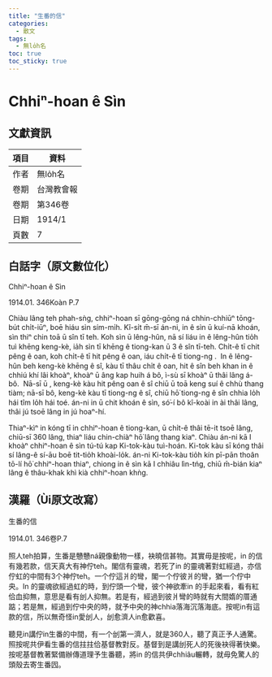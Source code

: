 ```yaml
---
title: "生番的信"
categories:
  - 散文
tags:
  - 無lo̍h名
toc: true
toc_sticky: true
---
```


# Chhiⁿ-hoan ê Sìn

## 文獻資訊

| 項目 | 資料 |
|---|---|
| 作者 | 無lo̍h名 |
| 卷期 | 台灣教會報 |
| 卷期 | 第346卷 |
| 日期 | 1914/1 |
| 頁數 | 7 |

## 白話字（原文數位化）

Chhiⁿ-hoan ê Sìn

1914.01. 346Koàn P.7

Chiàu lâng teh phah-sǹg, chhiⁿ-hoan sī gōng-gōng ná chhin-chhiūⁿ tōng-bu̍t chi̍t-iūⁿ, boē hiáu sìn sím-mi̍h. Kî-si̍t m̄-sī án-ni, in ê sìn ū kuí-nā khoán, sìn thiⁿ chin toā ū sîn tī teh. Koh sìn ū lêng-hûn, nā sí liáu in ê lêng-hûn tio̍h tuì khēng keng-kè, ia̍h sìn tī khēng ê tiong-kan ū 3 ê sîn tī-teh. Chi̍t-ê tī chit pêng ê oan, koh chi̍t-ê tī hit pêng ê oan, iáu chi̍t-ê tī tiong-ng .  In ê lêng-hûn beh keng-kè khēng ê sî, kàu tī thâu chi̍t ê oan, hit ê sîn beh khan in ê chhiú khí lâi khoàⁿ, khoàⁿ ū âng kap huih á bô, ì-sù sī khoàⁿ ū thâi lâng á-bô.  Nā-sī ū , keng-kè kàu hit pêng oan ê sî chiū ū toā keng suí ê chhù thang tiàm; nā-sī bô, keng-kè kàu tī tiong-ng ê sî, chiū hō͘ tiong-ng ê sîn chhia lo̍h hái tîm lo̍h hái toé. án-ni in ū chit khoán ê sìn, só͘-í bô kî-koài in ài thâi lâng, thâi jú tsoē lâng in jú hoaⁿ-hí.

Thiaⁿ-kìⁿ in kóng tī in chhiⁿ-hoan ê tiong-kan, ū chi̍t-ê thâi tē-it tsoē lâng, chiū-sī 360 lâng, thiaⁿ liáu chin-chiàⁿ hō͘ lâng thang kiaⁿ. Chiàu án-ni kā I khoàⁿ chhiⁿ-hoan ê sìn tú-tú kap Ki-tok-kàu tuì-hoán. Ki-tok kàu sī kóng thâi sí lâng-ê sí-āu boē tit-tio̍h khoài-lo̍k. án-ni Ki-tok-kàu tio̍h kín pī-pān thoân tō-lí hō͘ chhiⁿ-hoan thiaⁿ, chiong in ê sìn kā I chhiâu lìn-tńg, chiū m̄-bián kiaⁿ lâng ê thâu-khak khì kià chhiⁿ-hoan khǹg.

## 漢羅（Ùi原文改寫）

生番的信

1914.01. 346卷P.7

照人teh拍算，生番是戇戇ná親像動物一樣，袂曉信甚物。其實毋是按呢，in 的信有幾若款，信天真大有神佇teh。閣信有靈魂，若死了in 的靈魂著對虹經過，亦信佇虹的中間有3个神佇teh。一个佇這爿的彎，閣一个佇彼爿的彎，猶一个佇中央。In 的靈魂欲經過虹的時，到佇頭一个彎，彼个神欲牽in 的手起來看，看有紅佮血抑無，意思是看有刣人抑無。若是有，經過到彼爿彎的時就有大間媠的厝通踮；若是無，經過到佇中央的時，就予中央的神chhia落海沉落海底。按呢in有這款的信，所以無奇怪in愛刣人，刣愈濟人in愈歡喜。

聽見in講佇in生番的中間，有一个刣第一濟人，就是360人，聽了真正予人通驚。照按呢共伊看生番的信拄拄佮基督教對反。基督到是講刣死人的死後袂得著快樂。按呢基督教著緊備辦傳道理予生番聽，將in 的信共伊chhiâu輾轉，就毋免驚人的頭殼去寄生番囥。
